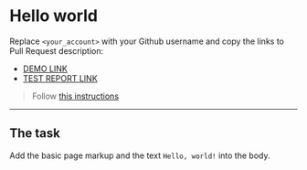 # Hello world
Replace `<your_account>` with your Github username and copy the links to Pull Request description:
- [DEMO LINK](https://maxxnikiforov.github.io/layout_hello-world/)
- [TEST REPORT LINK](https://maxxnikiforov.github.io/layout_hello-world/report/html_report/)

> Follow [this instructions](https://mate-academy.github.io/layout_task-guideline/#how-to-solve-the-layout-tasks-on-github)
___

## The task
Add the basic page markup and the text `Hello, world!` into the body.
